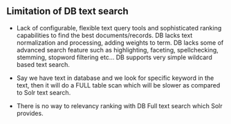 ## Limitation of DB text search

- Lack of configurable, flexible text query tools and sophisticated ranking capabilities to find the best documents/records. DB lacks text normalization and processing, adding weights to term. DB lacks some of advanced search feature such as highlighting, faceting, spellchecking, stemming, stopword filtering etc... DB supports very simple wildcard based text search.

- Say we have text in database and we look for specific keyword in the text, then it will do a FULL table scan which will be slower as compared to Solr text search.

- There is no way to relevancy ranking with DB Full text search which Solr provides.